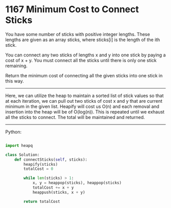 # 1167 Minimum Cost to Connect Sticks

You have some number of sticks with positive integer lengths. These lengths are
given as an array sticks, where sticks[i] is the length of the ith stick.

You can connect any two sticks of lengths x and y into one stick by paying
a cost of x + y. You must connect all the sticks until there is only one stick
remaining.

Return the minimum cost of connecting all the given sticks into one stick in
this way.

---

Here, we can utilize the heap to maintain a sorted list of stick values so that
at each iteration, we can pull out two sticks of cost x and y that are current
minimum in the given list. Heapify will cost us O(n) and each removal and
insertion into the heap will be of O(log(n)). This is repeated until we exhaust
all the sticks to connect. The total will be maintained and returned.

---

Python:

```python

import heapq

class Solution:
    def connectSticks(self, sticks):
        heapify(sticks)
        totalCost = 0

        while len(sticks) > 1:
            x, y = heappop(sticks), heappop(sticks)
            totalCost += x + y
            heappush(sticks, x + y)

        return totalCost
```
